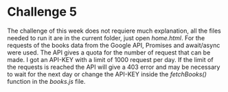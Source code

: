 # Challenge 5

The challenge of this week does not requiere much explanation, all the files
needed to run it are in the current folder, just open _home.html_. For the requests
of the books data from the Google API, Promises and await/async were used. The
API gives a quota for the number of request that can be made. I got an API-KEY
with a limit of 1000 request per day. If the limit of the requests is reached the API will give a 403 error and may be necessary to wait for the next day or
change the API-KEY inside the _fetchBooks()_ function in the _books.js_ file.